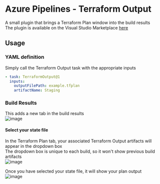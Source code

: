 # Azure Pipelines - Terraform Output

A small plugin that brings a Terraform Plan window into the build results  
The plugin is available on the Visual Studio Marketplace [here](https://marketplace.visualstudio.com/items?itemName=JaydenMaalouf.terraform-output)

## Usage

### YAML definition

Simply call the Terraform Output task with the appropriate inputs
```yaml
- task: TerraformOutput@1
  inputs:
    outputFilePath: example.tfplan
    artifactName: Staging
```

### Build Results

This adds a new tab in the build results  
![image](https://user-images.githubusercontent.com/7008565/187101377-3add161e-5c8d-4229-98e1-8bac50ac15bf.png)

#### Select your state file

In the Terraform Plan tab, your associated Terraform Output artifacts will appear in the dropdown box  
The dropdown box is unique to each build, so it won't show previous build artifacts  
![image](https://user-images.githubusercontent.com/7008565/187101529-e9430663-a3fe-4133-8a90-f1c559fca4d5.png)  

Once you have selected your state file, it will show your plan output  
![image](https://user-images.githubusercontent.com/7008565/187101610-8b9bcbc3-9198-4bc2-b786-7be1ec6d3c66.png)
